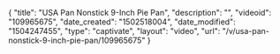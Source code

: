 {
    "title": "USA Pan Nonstick 9-Inch Pie Pan",
    "description": "",
    "videoid": "109965675",
    "date_created": "1502518004",
    "date_modified": "1504247455",
    "type": "captivate",
    "layout": "video",
    "url": "\/v\/usa-pan-nonstick-9-inch-pie-pan\/109965675"
}